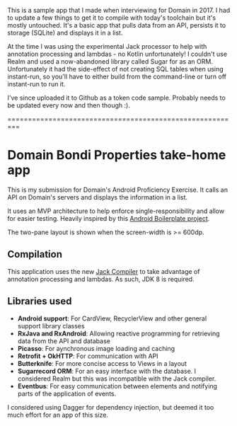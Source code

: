 This is a sample app that I made when interviewing for Domain in 2017. I had to update a few things to get it to compile with today's toolchain but it's mostly untouched. It's a basic app that pulls data from an API, persists it to storage (SQLite) and displays it in a list.

At the time I was using the experimental Jack processor to help with annotation processing and lambdas - no Kotlin unfortunately! I couldn't use Realm and used a now-abandoned library called Sugar for as an ORM. Unfortunately it had the side-effect of not creating SQL tables when using instant-run, so you'll have to either build from the command-line or turn off instant-run to run it.

I've since uploaded it to Github as a token code sample. Probably needs to be updated every now and then though :).

=========================================================

# Domain Bondi Properties take-home app

This is my submission for Domain's Android Proficiency Exercise. It calls an API on Domain's servers and displays the information in a list.

It uses an MVP architecture to help enforce single-responsibility and allow for easier testing. Heavily inspired by this [Android Boilerplate project](https://github.com/ribot/android-boilerplate). 

The two-pane layout is shown when the screen-width is >= 600dp.

## Compilation

This application uses the new [Jack Compiler](https://source.android.com/source/jack.html) to take advantage of annotation processing and lambdas. As such, JDK 8 is required.

## Libraries used

- **Android support**: For CardView, RecyclerView and other general support library classes
- **RxJava and RxAndroid**: Allowing reactive programming for retrieving data from the API and database
- **Picasso**: For aynchronous image loading and caching
- **Retrofit + OkHTTP**: For communication with API
- **Butterknife**: For more concise access to Views in a layout
- **Sugarrecord ORM**: For an easy interface with the database. I considered Realm but this was incompatible with the Jack compiler.
- **Eventbus**: For easy communication between elements and notifying parts of the application of events.

I considered using Dagger for dependency injection, but deemed it too much effort for an app of this size.

